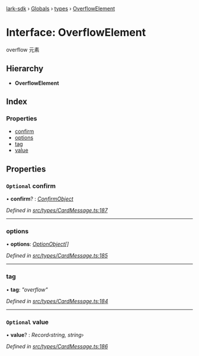 [lark-sdk](../README.md) › [Globals](../globals.md) › [types](../modules/types.md) › [OverflowElement](types.overflowelement.md)

# Interface: OverflowElement

overflow 元素

## Hierarchy

* **OverflowElement**

## Index

### Properties

* [confirm](types.overflowelement.md#optional-confirm)
* [options](types.overflowelement.md#options)
* [tag](types.overflowelement.md#tag)
* [value](types.overflowelement.md#optional-value)

## Properties

### `Optional` confirm

• **confirm**? : *[ConfirmObject](types.confirmobject.md)*

*Defined in [src/types/CardMessage.ts:187](https://github.com/TbhT/lark-sdk/blob/e3605bb/src/types/CardMessage.ts#L187)*

___

###  options

• **options**: *[OptionObject](../modules/types.md#optionobject)[]*

*Defined in [src/types/CardMessage.ts:185](https://github.com/TbhT/lark-sdk/blob/e3605bb/src/types/CardMessage.ts#L185)*

___

###  tag

• **tag**: *"overflow"*

*Defined in [src/types/CardMessage.ts:184](https://github.com/TbhT/lark-sdk/blob/e3605bb/src/types/CardMessage.ts#L184)*

___

### `Optional` value

• **value**? : *Record‹string, string›*

*Defined in [src/types/CardMessage.ts:186](https://github.com/TbhT/lark-sdk/blob/e3605bb/src/types/CardMessage.ts#L186)*
